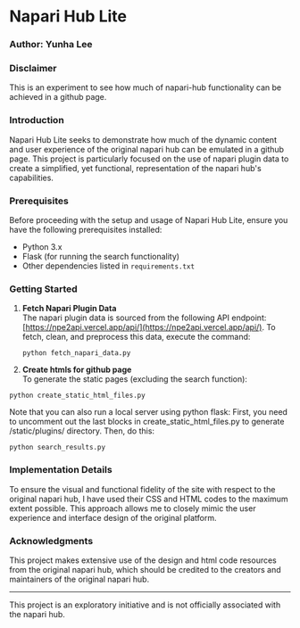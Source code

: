 # Napari Hub Lite

### Author: Yunha Lee

### Disclaimer
This is an experiment to see how much of napari-hub functionality can be achieved in a github page. 

### Introduction
Napari Hub Lite seeks to demonstrate how much of the dynamic content and user experience of the original napari hub can be emulated in a github page. This project is particularly focused on the use of napari plugin data to create a simplified, yet functional, representation of the napari hub's capabilities. 

### Prerequisites
Before proceeding with the setup and usage of Napari Hub Lite, ensure you have the following prerequisites installed:
- Python 3.x
- Flask (for running the search functionality)
- Other dependencies listed in `requirements.txt`

### Getting Started

1. **Fetch Napari Plugin Data**  
   The napari plugin data is sourced from the following API endpoint: [https://npe2api.vercel.app/api/](https://npe2api.vercel.app/api/). To fetch, clean, and preprocess this data, execute the command:
   ```
   python fetch_napari_data.py
   ```

2. **Create htmls for github page**  
To generate the static pages (excluding the search function):
```
python create_static_html_files.py
```


Note that you can also run a local server using python flask:
First, you need to uncomment out the last blocks in create_static_html_files.py to generate /static/plugins/ directory. 
Then, do this: 
```
python search_results.py
```


### Implementation Details
To ensure the visual and functional fidelity of the site with respect to the original napari hub, I have used their CSS and HTML codes to the maximum extent possible. This approach allows me to closely mimic the user experience and interface design of the original platform.

### Acknowledgments
This project makes extensive use of the design and html code resources from the original napari hub, which should be credited to the creators and maintainers of the original napari hub. 


---

This project is an exploratory initiative and is not officially associated with the napari hub. 
